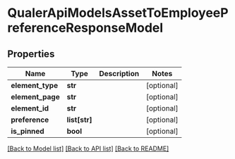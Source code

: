 # QualerApiModelsAssetToEmployeePreferenceResponseModel

## Properties
Name | Type | Description | Notes
------------ | ------------- | ------------- | -------------
**element_type** | **str** |  | [optional] 
**element_page** | **str** |  | [optional] 
**element_id** | **str** |  | [optional] 
**preference** | **list[str]** |  | [optional] 
**is_pinned** | **bool** |  | [optional] 

[[Back to Model list]](../README.md#documentation-for-models) [[Back to API list]](../README.md#documentation-for-api-endpoints) [[Back to README]](../README.md)

